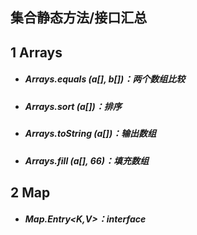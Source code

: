 ## 集合静态方法/接口汇总

## 1 Arrays

- ##### Arrays.equals (a[], b[])：两个数组比较

- ##### Arrays.sort (a[])：排序

- ##### Arrays.toString (a[])：输出数组

- ##### Arrays.fill (a[], 66)：填充数组

## 2 Map

- ##### Map.Entry<K,V>：interface